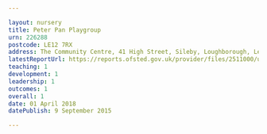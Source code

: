 ```yaml
---

layout: nursery
title: Peter Pan Playgroup
urn: 226288
postcode: LE12 7RX
address: The Community Centre, 41 High Street, Sileby, Loughborough, Leicestershire, LE12 7RX
latestReportUrl: https://reports.ofsted.gov.uk/provider/files/2511000/urn/226288.pdf
teaching: 1
development: 1
leadership: 1
outcomes: 1
overall: 1
date: 01 April 2018 
datePublish: 9 September 2015

---
```


